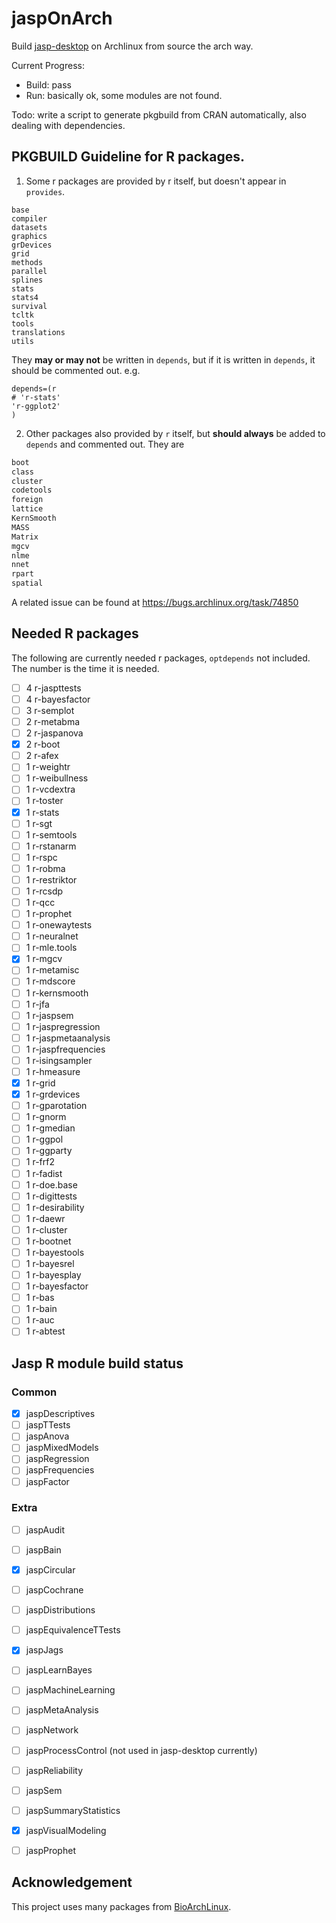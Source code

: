 # jaspOnArch
Build [jasp-desktop](https://github.com/jasp-stats/jasp-desktop) on Archlinux from source the arch way.

Current Progress: 
* Build: pass
* Run: basically ok, some modules are not found.


Todo: write a script to generate pkgbuild from CRAN automatically, also dealing with dependencies.

## PKGBUILD Guideline for R packages.
1. Some r packages are provided by r itself, but doesn't appear in `provides`. 
```
base
compiler
datasets
graphics
grDevices
grid
methods
parallel
splines
stats
stats4
survival
tcltk
tools
translations
utils
```
They **may or may not** be written in `depends`, but if it is written in `depends`, it should be commented out. e.g.
```shell
depends=(r
# 'r-stats'
'r-ggplot2'
)
```

2. Other packages also provided by `r` itself, but **should always** be added to `depends` and commented out. They are 
```bash
boot
class
cluster
codetools
foreign
lattice
KernSmooth
MASS
Matrix
mgcv
nlme
nnet
rpart
spatial
```
A related issue can be found at https://bugs.archlinux.org/task/74850

## Needed R packages
The following are currently needed r packages, `optdepends` not included. The number is the time it is needed.

- [ ] 4 r-jaspttests
- [ ] 4 r-bayesfactor
- [ ] 3 r-semplot
- [ ] 2 r-metabma
- [ ] 2 r-jaspanova
- [x] 2 r-boot
- [ ] 2 r-afex
- [ ] 1 r-weightr
- [ ] 1 r-weibullness
- [ ] 1 r-vcdextra
- [ ] 1 r-toster
- [x] 1 r-stats
- [ ] 1 r-sgt
- [ ] 1 r-semtools
- [ ] 1 r-rstanarm
- [ ] 1 r-rspc
- [ ] 1 r-robma
- [ ] 1 r-restriktor
- [ ] 1 r-rcsdp
- [ ] 1 r-qcc
- [ ] 1 r-prophet
- [ ] 1 r-onewaytests
- [ ] 1 r-neuralnet
- [ ] 1 r-mle.tools
- [x] 1 r-mgcv
- [ ] 1 r-metamisc
- [ ] 1 r-mdscore
- [ ] 1 r-kernsmooth
- [ ] 1 r-jfa
- [ ] 1 r-jaspsem
- [ ] 1 r-jaspregression
- [ ] 1 r-jaspmetaanalysis
- [ ] 1 r-jaspfrequencies
- [ ] 1 r-isingsampler
- [ ] 1 r-hmeasure
- [x] 1 r-grid
- [x] 1 r-grdevices
- [ ] 1 r-gparotation
- [ ] 1 r-gnorm
- [ ] 1 r-gmedian
- [ ] 1 r-ggpol
- [ ] 1 r-ggparty
- [ ] 1 r-frf2
- [ ] 1 r-fadist
- [ ] 1 r-doe.base
- [ ] 1 r-digittests
- [ ] 1 r-desirability
- [ ] 1 r-daewr
- [ ] 1 r-cluster
- [ ] 1 r-bootnet
- [ ] 1 r-bayestools
- [ ] 1 r-bayesrel
- [ ] 1 r-bayesplay
- [ ] 1 r-bayesfactor 
- [ ] 1 r-bas
- [ ] 1 r-bain
- [ ] 1 r-auc
- [ ] 1 r-abtest

## Jasp R module build status
### Common
- [x] jaspDescriptives
- [ ] jaspTTests
- [ ] jaspAnova
- [ ] jaspMixedModels
- [ ] jaspRegression
- [ ] jaspFrequencies
- [ ] jaspFactor

### Extra
- [ ] jaspAudit
- [ ] jaspBain
- [x] jaspCircular
- [ ] jaspCochrane
- [ ] jaspDistributions
- [ ] jaspEquivalenceTTests
- [x] jaspJags
- [ ] jaspLearnBayes
- [ ] jaspMachineLearning
- [ ] jaspMetaAnalysis
- [ ] jaspNetwork
- [ ] jaspProcessControl (not used in jasp-desktop currently)
- [ ] jaspReliability
- [ ] jaspSem
- [ ] jaspSummaryStatistics
- [x] jaspVisualModeling
- [ ] jaspProphet





## Acknowledgement
This project uses many packages from [BioArchLinux](https://github.com/BioArchLinux/Packages).